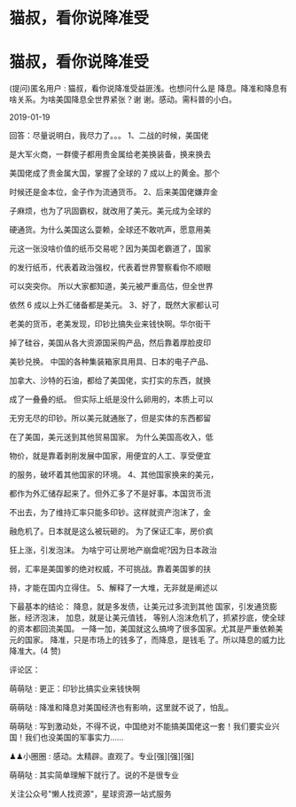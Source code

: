 # 猫叔，看你说降准受

# 猫叔，看你说降准受

(提问)匿名用户 : 猫叔，看你说降准受益匪浅。也想问什么是 降息。降准和降息有啥关系。为啥美国降息全世界紧张？谢 谢。感动。需科普的小白。

2019-01-19

回答：尽量说明白，我尽力了。。。 1、二战的时候，美国佬

是大军火商，一群傻子都用贵金属给老美换装备，换来换去

美国佬成了贵金属大国，掌握了全球的 7 成以上的黄金。那个

时候还是金本位，金子作为流通货币。 2、后来美国佬嫌弃金

子麻烦，也为了巩固霸权，就改用了美元。美元成为全球的

硬通货。为什么美国这么耍赖，全球还不敢吭声，愿意用美

元这一张没啥价值的纸币交易呢？因为美国老霸道了，国家

的发行纸币，代表着政治强权，代表着世界警察看你不顺眼

可以突突你。 所以大家都知道，美元被严重高估，但全世界

依然 6 成以上外汇储备都是美元。 3、好了，既然大家都认可

老美的货币，老美发现，印钞比搞失业来钱快啊。华尔街干

掉了硅谷，美国从各大资源国采购产品，然后靠着厚脸皮印

美钞兑换。 中国的各种集装箱家具用具、日本的电子产品、

加拿大、沙特的石油，都给了美国佬，实打实的东西，就换

成了一叠叠的纸。 但实际上纸是没什么卵用的，本质上可以

无穷无尽的印钞。所以美元就通胀了，但是实体的东西都留

在了美国，美元送到其他贸易国家。 为什么美国高收入，低

物价，就是靠着剥削发展中国家，用便宜的人工、享受便宜

的服务，破坏着其他国家的环境。 4、其他国家换来的美元，

都作为外汇储存起来了。但外汇多了不是好事。本国货币流

不出去，为了维持汇率只能多印钞。这样就资产泡沫了，金

融危机了。日本就是这么被玩砸的。 为了保证汇率，房价疯

狂上涨，引发泡沫。 为啥宁可让房地产崩盘呢?因为日本政治

弱，汇率是美国爹的绝对权威，不可挑战。靠着美国爹的扶

持，才能在国内立得住。 5、解释了一大堆，无非就是阐述以

下最基本的结论： 降息，就是多发债，让美元过多流到其他 国家，引发通货膨胀，经济泡沫， 加息，就是让美元值钱， 等别人泡沫危机了，抓紧抄底，使全球的资本都回流美国。 一降一加，美国就这么搞垮了很多国家。尤其是严重依赖美 元的国家。 降准，只是市场上的钱多了，而降息，是钱毛 了。所以降息的威力比降准大。(4 赞)

评论区：

萌萌哒 : 更正：印钞比搞实业来钱快啊

萌萌哒 : 降准和降息对美国经济也有影响，这里就不说了，怕乱。

萌萌哒 : 写到激动处，不得不说，中国绝对不能搞美国佬这一套！我们要实业兴国！我们也没美国的军事实力……

♟♟小圈圈 : 感动。太精辟。直观了。专业[强][强][强]

萌萌哒 : 其实简单理解下就行了。说的不是很专业

关注公众号"懒人找资源"，星球资源一站式服务